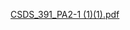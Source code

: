 
[CSDS_391_PA2-1 (1)(1).pdf](https://github.com/OliverYuan-git/Intro-to-AI-Program2/files/13836929/CSDS_391_PA2-1.1.1.pdf)
